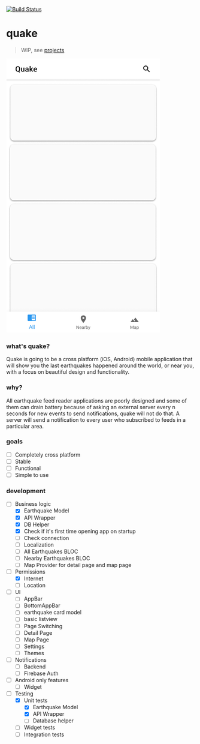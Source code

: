[![Build Status](https://travis-ci.com/veetaw/quake.svg?branch=master)](https://travis-ci.com/veetaw/quake)
# quake
> WIP, see [projects](https://github.com/veetaw/quake/projects)

![](.github/readme/base_design.png)

### what's quake?
Quake is going to be a cross platform (iOS, Android) mobile application that will show you the last earthquakes happened around the world, or near you, with a focus on beautiful design and functionality.

### why?
All earthquake feed reader applications are poorly designed and some of them can drain battery because of asking an external server every n seconds for new events to send notifications, quake will not do that. A server will send a notification to every user who subscribed to feeds in a particular area.

### goals
- [ ] Completely cross platform
- [ ] Stable
- [ ] Functional
- [ ] Simple to use

### development
- [ ] Business logic
    - [x] Earthquake Model
    - [x] API Wrapper
    - [x] DB Helper
    - [x] Check if it's first time opening app on startup
    - [ ] Check connection
    - [ ] Localization
    - [ ] All Earthquakes BLOC
    - [ ] Nearby Earthquakes BLOC
    - [ ] Map Provider for detail page and map page
- [ ] Permissions
    - [x] Internet
    - [ ] Location
- [ ] UI
    - [ ] AppBar
    - [ ] BottomAppBar
    - [ ] earthquake card model
    - [ ] basic listview
    - [ ] Page Switching
    - [ ] Detail Page
    - [ ] Map Page
    - [ ] Settings
    - [ ] Themes
- [ ] Notifications
    - [ ] Backend
    - [ ] Firebase Auth
- [ ] Android only features
    - [ ] Widget
- [ ] Testing
    - [x] Unit tests
        - [x] Earthquake Model
        - [x] API Wrapper
        - [ ] Database helper
    - [ ] Widget tests
    - [ ] Integration tests
